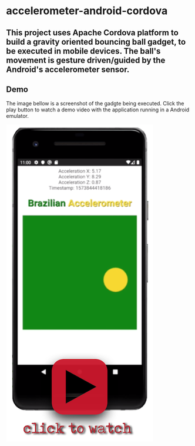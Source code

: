# accelerometer-android-cordova
## This project uses Apache Cordova platform to build a gravity oriented bouncing ball gadget, to be executed in mobile devices.  The ball's movement is gesture driven/guided by the Android's accelerometer sensor.
## Demo
The image bellow is a screenshot of the gadgte being executed. Click the play button to watch a demo video with the application running in a Android emulator.

[![Accelerometer Gadget](https://github.com/paulonegrao/accelerometer-android-cordova/blob/master/www/img/Accelerometer_Demo.png?raw=true)](https://github.com/paulonegrao/paulonegrao.github.io/blob/master/videos/Accelerometer_GitHub.mp4)


